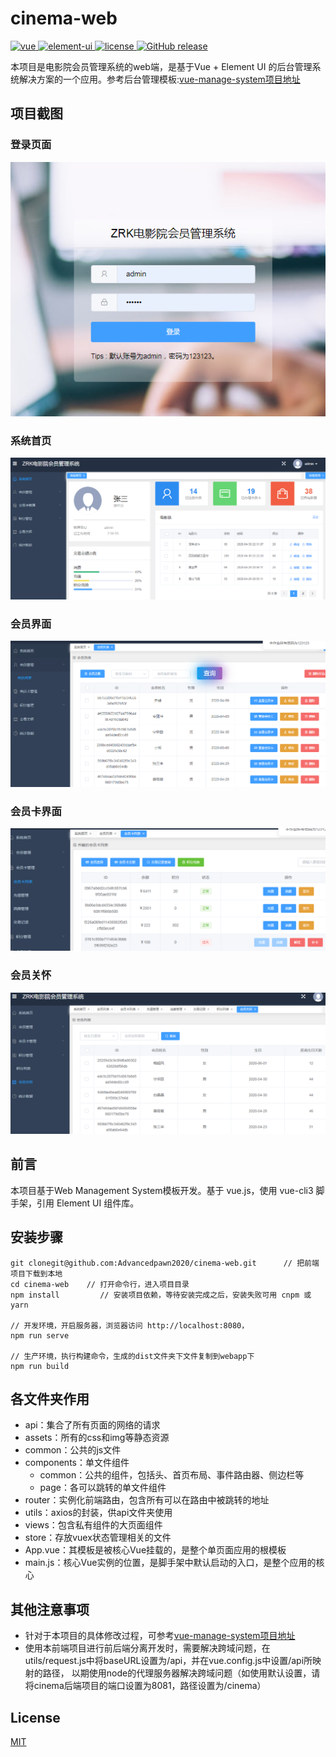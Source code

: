 # cinema-web

<a href="https://github.com/vuejs/vue">
    <img src="https://img.shields.io/badge/vue-2.6.10-brightgreen.svg" alt="vue">
  </a>
  <a href="https://github.com/ElemeFE/element">
    <img src="https://img.shields.io/badge/element--ui-2.8.2-brightgreen.svg" alt="element-ui">
  </a>
  <a href="https://github.com/Advancedpawn2020/cinema-web/blob/master/LICENSE">
    <img src="https://img.shields.io/github/license/mashape/apistatus.svg" alt="license">
  </a>
  <a href="https://github.com/Advancedpawn2020/cinema-web/releases">
    <img src="https://img.shields.io/github/release/Advancedpawn2020/cinema-web.svg" alt="GitHub release">
  </a>

本项目是电影院会员管理系统的web端，是基于Vue + Element UI 的后台管理系统解决方案的一个应用。参考后台管理模板:[vue-manage-system项目地址](https://lin-xin.gitee.io/example/work/)

## 项目截图

### 登录页面

![Image text](https://github.com/Advancedpawn2020/cinema/blob/master/src/main/webapp/projectimg/1.png?raw=true)

### 系统首页

![Image text](https://github.com/Advancedpawn2020/cinema/blob/master/src/main/webapp/projectimg/2.png?raw=true)

### 会员界面

![Image text](https://github.com/Advancedpawn2020/cinema/blob/master/src/main/webapp/projectimg/3.png?raw=true)

### 会员卡界面

![Image text](https://github.com/Advancedpawn2020/cinema/blob/master/src/main/webapp/projectimg/4.png?raw=true)

### 会员关怀

![Image text](https://github.com/Advancedpawn2020/cinema/blob/master/src/main/webapp/projectimg/9.png?raw=true)

## 前言

本项目基于Web Management System模板开发。基于 vue.js，使用 vue-cli3 脚手架，引用 Element UI 组件库。

## 安装步骤

```
git clonegit@github.com:Advancedpawn2020/cinema-web.git      // 把前端项目下载到本地
cd cinema-web    // 打开命令行，进入项目目录
npm install         // 安装项目依赖，等待安装完成之后，安装失败可用 cnpm 或 yarn

// 开发环境，开启服务器，浏览器访问 http://localhost:8080，
npm run serve

// 生产环境，执行构建命令，生成的dist文件夹下文件复制到webapp下
npm run build
```
## 各文件夹作用
* api：集合了所有页面的网络的请求
* assets：所有的css和img等静态资源
* common：公共的js文件
* components：单文件组件
   * common：公共的组件，包括头、首页布局、事件路由器、侧边栏等
   * page：各可以跳转的单文件组件
* router：实例化前端路由，包含所有可以在路由中被跳转的地址
* utils：axios的封装，供api文件夹使用
* views：包含私有组件的大页面组件
* store：存放vuex状态管理相关的文件
* App.vue：其模板是被核心Vue挂载的，是整个单页面应用的根模板
* main.js：核心Vue实例的位置，是脚手架中默认启动的入口，是整个应用的核心

## 其他注意事项
* 针对于本项目的具体修改过程，可参考[vue-manage-system项目地址](https://lin-xin.gitee.io/example/work/)
* 使用本前端项目进行前后端分离开发时，需要解决跨域问题，在utils/request.js中将baseURL设置为/api，并在vue.config.js中设置/api所映射的路径，
以期使用node的代理服务器解决跨域问题（如使用默认设置，请将cinema后端项目的端口设置为8081，路径设置为/cinema）

## License

[MIT](https://github.com/Advancedpawn2020/cinema-web/blob/master/LICENSE)

